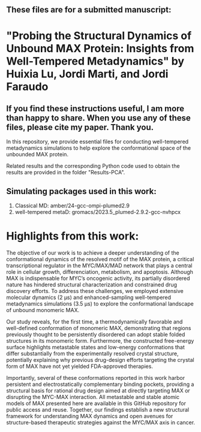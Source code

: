 ## These files are for a submitted manuscript:

# "Probing the Structural Dynamics of Unbound MAX Protein: Insights from Well-Tempered Metadynamics" by Huixia Lu, Jordi Marti, and Jordi Faraudo

## If you find these instructions useful, I am more than happy to share. When you use any of these files, please cite my paper. Thank you.

In this repository, we provide essential files for conducting well-tempered metadynamics simulations to help explore the conformational space of the unbounded MAX protein. 

Related results and the corresponding Python code used to obtain the results are provided in the folder "Results-PCA".

## Simulating packages used in this work:

1. Classical MD: amber/24-gcc-ompi-plumed2.9
2. well-tempered metaD: gromacs/2023.5_plumed-2.9.2-gcc-nvhpcx


# Highlights from this work:
The objective of our work is to achieve a deeper understanding of the conformational dynamics of the resolved motif of the MAX protein, a critical transcriptional regulator in the MYC/MAX/MAD network that plays a central role in cellular growth, differenciation, metabolism, and apoptosis. Although MAX is indispensable for MYC’s oncogenic activity, its partially disordered nature has hindered structural characterization and constrained drug discovery efforts. To address these challenges, we employed extensive molecular dynamics (2 μs) and enhanced-sampling well-tempered metadynamics simulations (3.5 μs) to explore the conformational landscape of unbound monomeric MAX. 

Our study reveals, for the first time, a thermodynamically favorable and well-defined conformation of monomeric MAX, demonstrating that regions previously thought to be persistently disordered can adopt stable folded structures in its monomeric form. Furthermore, the constructed free-energy surface highlights metastable states and low-energy conformations that differ substantially from the experimentally resolved crystal structure, potentially explaining why previous drug-design efforts targeting the crystal form of MAX have not yet yielded FDA-approved therapies.

Importantly, several of these conformations reported in this work harbor persistent and electrostatically complementary binding pockets, providing a structural basis for rational drug design aimed at directly targeting MAX or disrupting the MYC-MAX interaction. All metastable and stable atomic models of MAX presented here are available in this GitHub repository for public access and reuse. Together, our findings establish a new structural framework for understanding MAX dynamics and open avenues for structure-based therapeutic strategies against the MYC/MAX axis in cancer. 
